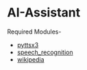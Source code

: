 # AI-Assistant

Required Modules-

- [pyttsx3](https://pypi.org/project/pyttsx3/)
- [speech_recognition](https://pypi.org/project/SpeechRecognition/)
- [wikipedia](https://pypi.org/project/wikipedia/)

